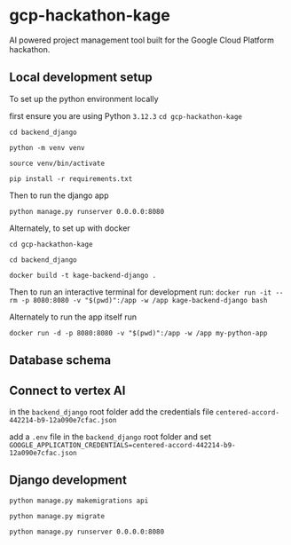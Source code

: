 # gcp-hackathon-kage
AI powered project management tool built for the Google Cloud Platform hackathon.

## Local development setup

To set up the python environment locally

first ensure you are using Python `3.12.3`
`cd gcp-hackathon-kage`

`cd backend_django`

`python -m venv venv`

`source venv/bin/activate`

`pip install -r requirements.txt`

Then to run the django app

`python manage.py runserver 0.0.0.0:8080`

Alternately, to set up with docker

`cd gcp-hackathon-kage`

`cd backend_django`

`docker build -t kage-backend-django .`

Then to run an interactive terminal for development run:
`docker run -it --rm -p 8080:8080 -v "$(pwd)":/app -w /app kage-backend-django bash`

Alternately to run the app itself run

`docker run -d -p 8080:8080 -v "$(pwd)":/app -w /app my-python-app`

## Database schema

## Connect to vertex AI

in the `backend_django` root folder add the credentials file `centered-accord-442214-b9-12a090e7cfac.json`

add a `.env` file in the `backend_django` root folder and set
`GOOGLE_APPLICATION_CREDENTIALS=centered-accord-442214-b9-12a090e7cfac.json`

## Django development

`python manage.py makemigrations api`

`python manage.py migrate`

`python manage.py runserver 0.0.0.0:8080`